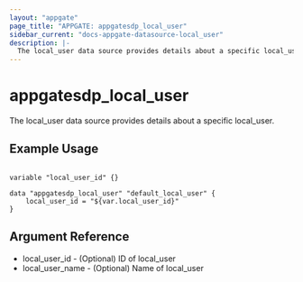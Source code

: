 ```yaml
---
layout: "appgate"
page_title: "APPGATE: appgatesdp_local_user"
sidebar_current: "docs-appgate-datasource-local_user"
description: |-
  The local_user data source provides details about a specific local_user.
---
```


# appgatesdp_local_user

The local_user data source provides details about a specific local_user.


## Example Usage

```hcl

variable "local_user_id" {}

data "appgatesdp_local_user" "default_local_user" {
    local_user_id = "${var.local_user_id}"
}

```

## Argument Reference

* local_user_id - (Optional) ID of local_user
* local_user_name - (Optional) Name of local_user
